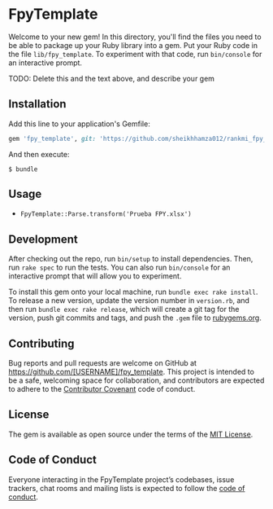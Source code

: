 # FpyTemplate

Welcome to your new gem! In this directory, you'll find the files you need to be able to package up your Ruby library into a gem. Put your Ruby code in the file `lib/fpy_template`. To experiment with that code, run `bin/console` for an interactive prompt.

TODO: Delete this and the text above, and describe your gem

## Installation

Add this line to your application's Gemfile:

```ruby
gem 'fpy_template', git: 'https://github.com/sheikhhamza012/rankmi_fpy_template.git'
```

And then execute:

    $ bundle


## Usage

- `FpyTemplate::Parse.transform('Prueba FPY.xlsx')`

## Development

After checking out the repo, run `bin/setup` to install dependencies. Then, run `rake spec` to run the tests. You can also run `bin/console` for an interactive prompt that will allow you to experiment.

To install this gem onto your local machine, run `bundle exec rake install`. To release a new version, update the version number in `version.rb`, and then run `bundle exec rake release`, which will create a git tag for the version, push git commits and tags, and push the `.gem` file to [rubygems.org](https://rubygems.org).

## Contributing

Bug reports and pull requests are welcome on GitHub at https://github.com/[USERNAME]/fpy_template. This project is intended to be a safe, welcoming space for collaboration, and contributors are expected to adhere to the [Contributor Covenant](http://contributor-covenant.org) code of conduct.

## License

The gem is available as open source under the terms of the [MIT License](https://opensource.org/licenses/MIT).

## Code of Conduct

Everyone interacting in the FpyTemplate project’s codebases, issue trackers, chat rooms and mailing lists is expected to follow the [code of conduct](https://github.com/[USERNAME]/fpy_template/blob/master/CODE_OF_CONDUCT.md).

